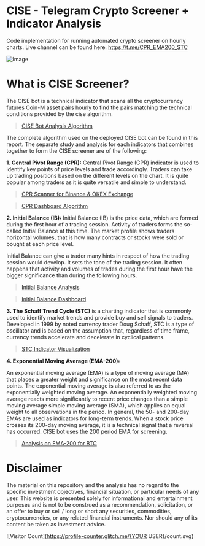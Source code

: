 # CISE - Telegram Crypto Screener + Indicator Analysis

Code implementation for running automated crypto screener on hourly charts.
Live channel can be found here: https://t.me/CPR_EMA200_STC

![Image](https://i.gyazo.com/4cc3a228a70d83619af2d3c1c3f99c74.png)

# What is CISE Screener?

The CISE bot is a technical indicator that scans all the cryptocurrency futures Coin-M asset pairs hourly to find the pairs matching the technical conditions provided by the cise algorithm. 

> [CISE Bot Analysis Algorithm](https://jovian.ai/ranton95/test)

The complete algorithm used on the deployed CISE bot can be found in this report. The separate study and analysis for each indicators that combines together to form the CISE screener are of the following:


**1. Central Pivot Range (CPR):** Central Pivot Range (CPR) indicator is used to identify key points of price levels and trade accordingly. Traders can take up trading positions based on the different levels on the chart. It is quite popular among traders as it is quite versatile and simple to understand. 

> [CPR Scanner for Binance & OKEX Exchange](https://jovian.ai/ranton95/cpr-okex)

> [CPR Dashboard Algorithm](https://jovian.ai/ranton95/cpr-dashboard)


**2. Initial Balance (IB):** Initial Balance (IB) is the price data, which are formed during the first hour of a trading session. Activity of traders forms the so-called Initial Balance at this time. The market profile shows traders horizontal volumes, that is how many contracts or stocks were sold or bought at each price level. 

Initial Balance can give a trader many hints in respect of how the trading session would develop. It sets the tone of the trading session. It often happens that activity and volumes of trades during the first hour have the bigger significance than during the following hours. 

> [Initial Balance Analysis](https://jovian.ai/ranton95/ib-multiple-exchange)

> [Initial Balance Dashboard](https://deepnote.com/@royce-anton-jose-dashboard/Initial-Balance-IB-Binance-Asset-Screener-176469cf-0ddd-4538-a034-712b2593061a)


**3. The Schaff Trend Cycle (STC)** is a charting indicator that is commonly used to identify market trends and provide buy and sell signals to traders. Developed in 1999 by noted currency trader Doug Schaff, STC is a type of oscillator and is based on the assumption that, regardless of time frame, currency trends accelerate and decelerate in cyclical patterns.

> [STC Indicator Visualization](https://jovian.ai/ranton95/stc-indicator)


**4. Exponential Moving Average (EMA-200):**

An exponential moving average (EMA) is a type of moving average (MA) that places a greater weight and significance on the most recent data points. The exponential moving average is also referred to as the exponentially weighted moving average. An exponentially weighted moving average reacts more significantly to recent price changes than a simple moving average simple moving average (SMA), which applies an equal weight to all observations in the period. In general, the 50- and 200-day EMAs are used as indicators for long-term trends. When a stock price crosses its 200-day moving average, it is a technical signal that a reversal has occurred. CISE bot uses the 200 period EMA for screening.

> [Analysis on EMA-200 for BTC](https://jovian.ai/ranton95/200-ema-screener)

# Disclaimer

The material on this repository and the analysis has no regard to the specific investment objectives, financial situation, or particular needs of any user. This website is presented solely for informational and entertainment purposes and is not to be construed as a recommendation, solicitation, or an offer to buy or sell / long or short any securities, commodities, cryptocurrencies, or any related financial instruments. Nor should any of its content be taken as investment advice.


![Visitor Count](https://profile-counter.glitch.me/{YOUR USER}/count.svg)
